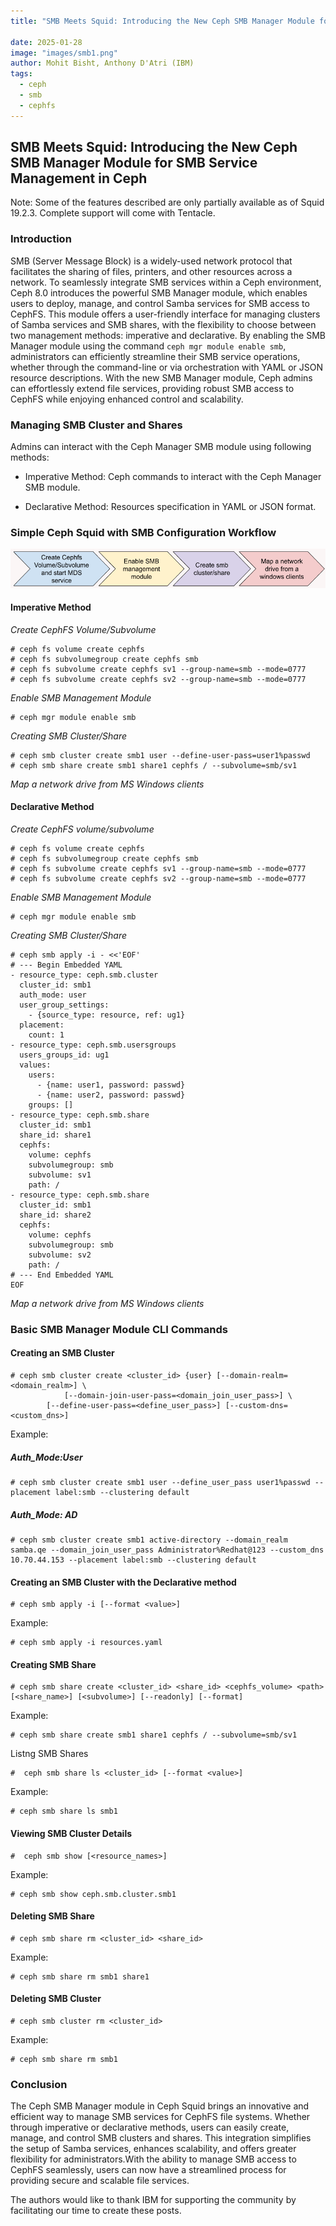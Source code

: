 ```yaml
---
title: "SMB Meets Squid: Introducing the New Ceph SMB Manager Module for SMB Service Management in Ceph"

date: 2025-01-28
image: "images/smb1.png"
author: Mohit Bisht, Anthony D'Atri (IBM)
tags:
  - ceph
  - smb
  - cephfs
---
```


## SMB Meets Squid: Introducing the New Ceph SMB Manager Module for SMB Service Management in Ceph

Note: Some of the features described are only partially available as of Squid 19.2.3.
      Complete support will come with Tentacle.

### Introduction

SMB (Server Message Block) is a widely-used network protocol that facilitates the
sharing of files, printers, and other resources across a network. To seamlessly
integrate SMB services within a Ceph environment, Ceph 8.0 introduces the
powerful SMB Manager module, which enables users to deploy, manage, and control
Samba services for SMB access to CephFS. This module offers a user-friendly
interface for managing clusters of Samba services and SMB shares, with the
flexibility to choose between two management methods: imperative and
declarative. By enabling the SMB Manager module using the
command ``ceph mgr module enable smb``, administrators can efficiently
streamline their SMB service operations, whether through the command-line
or via orchestration with YAML or JSON resource descriptions. With
the new SMB Manager module, Ceph admins can effortlessly extend file services,
providing robust SMB access to CephFS while enjoying enhanced control and scalability.

### Managing SMB Cluster and Shares

Admins can interact with the Ceph Manager SMB module using following methods:

* Imperative Method: Ceph commands to interact with the Ceph Manager SMB module.

* Declarative Method: Resources specification in YAML or JSON format.

### Simple Ceph Squid with SMB Configuration Workflow

![](images/smb1.png)

#### Imperative Method

*Create CephFS Volume/Subvolume*

```
# ceph fs volume create cephfs
# ceph fs subvolumegroup create cephfs smb
# ceph fs subvolume create cephfs sv1 --group-name=smb --mode=0777
# ceph fs subvolume create cephfs sv2 --group-name=smb --mode=0777
```
*Enable SMB Management Module*

```
# ceph mgr module enable smb
```

*Creating SMB Cluster/Share*
```
# ceph smb cluster create smb1 user --define-user-pass=user1%passwd
# ceph smb share create smb1 share1 cephfs / --subvolume=smb/sv1
```

*Map a network drive from MS Windows clients*

#### Declarative Method

*Create CephFS volume/subvolume*

```
# ceph fs volume create cephfs
# ceph fs subvolumegroup create cephfs smb
# ceph fs subvolume create cephfs sv1 --group-name=smb --mode=0777
# ceph fs subvolume create cephfs sv2 --group-name=smb --mode=0777
```

*Enable SMB Management Module*

```
# ceph mgr module enable smb
```

*Creating SMB Cluster/Share*

```
# ceph smb apply -i - <<'EOF'
# --- Begin Embedded YAML
- resource_type: ceph.smb.cluster
  cluster_id: smb1
  auth_mode: user
  user_group_settings:
    - {source_type: resource, ref: ug1}
  placement:
    count: 1
- resource_type: ceph.smb.usersgroups
  users_groups_id: ug1
  values:
    users:
      - {name: user1, password: passwd}
      - {name: user2, password: passwd}
    groups: []
- resource_type: ceph.smb.share
  cluster_id: smb1
  share_id: share1
  cephfs:
    volume: cephfs
    subvolumegroup: smb
    subvolume: sv1
    path: /
- resource_type: ceph.smb.share
  cluster_id: smb1
  share_id: share2
  cephfs:
    volume: cephfs
    subvolumegroup: smb
    subvolume: sv2
    path: /
# --- End Embedded YAML
EOF
```

*Map a network drive from MS Windows clients*

### Basic SMB Manager Module CLI Commands

#### Creating an SMB Cluster

```
# ceph smb cluster create <cluster_id> {user} [--domain-realm=<domain_realm>] \
            [--domain-join-user-pass=<domain_join_user_pass>] \
	    [--define-user-pass=<define_user_pass>] [--custom-dns=<custom_dns>]
```

Example: 

##### Auth_Mode:User

```
# ceph smb cluster create smb1 user --define_user_pass user1%passwd --placement label:smb --clustering default
```

##### Auth_Mode: AD

```
# ceph smb cluster create smb1 active-directory --domain_realm samba.qe --domain_join_user_pass Administrator%Redhat@123 --custom_dns 10.70.44.153 --placement label:smb --clustering default
```

#### Creating an SMB Cluster with the Declarative method

```
# ceph smb apply -i [--format <value>]
```

Example:

```
# ceph smb apply -i resources.yaml
```

#### Creating SMB Share

```
# ceph smb share create <cluster_id> <share_id> <cephfs_volume> <path> [<share_name>] [<subvolume>] [--readonly] [--format]
```

Example:

```
# ceph smb share create smb1 share1 cephfs / --subvolume=smb/sv1
```

Listng SMB Shares

```
#  ceph smb share ls <cluster_id> [--format <value>]
```

Example:

```
# ceph smb share ls smb1
```

#### Viewing SMB Cluster Details

```
#  ceph smb show [<resource_names>]
```

Example:

```
# ceph smb show ceph.smb.cluster.smb1
```

#### Deleting SMB Share

```
# ceph smb share rm <cluster_id> <share_id>
```

Example:

```
# ceph smb share rm smb1 share1
```

#### Deleting SMB Cluster

```
# ceph smb cluster rm <cluster_id>
```

Example:

```
# ceph smb share rm smb1
```

### Conclusion

The Ceph SMB Manager module in Ceph Squid brings an innovative and efficient way
to manage SMB services for CephFS file systems. Whether through imperative or
declarative methods, users can easily create, manage, and control SMB clusters
and shares. This integration simplifies the setup of Samba services, enhances
scalability, and offers greater flexibility for administrators.With the ability
to manage SMB access to CephFS seamlessly, users can now have a
streamlined process for providing secure and scalable file services.

The authors would like to thank IBM for supporting the community by facilitating our time to create these posts.

